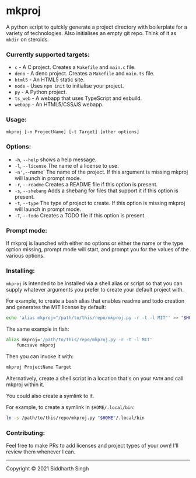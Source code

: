 # mkproj

A python script to quickly generate a project directory with boilerplate for a
variety of technologies. Also initialises an empty git repo. Think of it as
`mkdir` on steroids.

### Currently supported targets:

- `c` - A C project. Creates a `Makefile` and `main.c` file.
- `deno` - A deno project. Creates a `Makefile` and `main.ts` file.
- `html5` - An HTML5 static site.
- `node` - Uses `npm init` to initialise your project.
- `py` - A Python project.
- `ts_web` - A webapp that uses TypeScript and esbuild.
- `webapp` - An HTML5/CSS/JS webapp.

### Usage:

```sh
mkproj [-n ProjectName] [-t Target] [other options]
```

### Options:

- `-h`, `--help` shows a help message.
- `-l`, `--license` The name of a license to use.
- `-n',`--name' The name of the project. If this argument is missing mkproj will
  launch in prompt mode.
- `-r`, `--readme` Creates a README file if this option is present.
- `-s`, `--shebang` Adds a shebang for files that support it if this option is
  present.
- `-t`, `--type` The type of project to create. If this option is missing mkproj
  will launch in prompt mode.
- `-T`, `--todo` Creates a TODO file if this option is present.

### Prompt mode:

If mkproj is launched with either no options or either the name or the type
option missing, prompt mode will start, and prompt you for the values of the
various options.

### Installing:

`mkproj` is intended to be installed via a shell alias or script so that you can
supply whatever arguments you prefer to create your default project with.

For example, to create a bash alias that enables readme and todo creation and
generates the MIT license by default:

```bash
echo 'alias mkproj="/path/to/this/repo/mkproj.py -r -t -l MIT"' >> "$HOME"/.bashrc
```

The same example in fish:

<!--Yes, I know fish isn't bash, but syntax highlighting is nice.-->

```bash
alias mkproj='/path/to/this/repo/mkproj.py -r -t -l MIT'
    funcsave mkproj
```

Then you can invoke it with:

```bash
mkproj ProjectName Target
```

Alternatively, create a shell script in a location that's on your `PATH` and
call mkproj within it.

You could also create a symlink to it.

For example, to create a symlink in `$HOME/.local/bin`:

```bash
ln -s /path/to/this/repo/mkproj.py "$HOME"/.local/bin
```

### Contributing:

Feel free to make PRs to add licenses and project types of your own! I'll review
them whenever I can.

---

Copyright © 2021 Siddharth Singh
